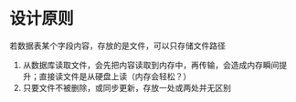# 设计原则

若数据表某个字段内容，存放的是文件，可以只存储文件路径

1. 从数据库读取文件，会先把内容读取到内存中，再传输，会造成内存瞬间提升；直接读文件是从硬盘上读（内存会轻松？）
2. 只要文件不被删除，或同步更新，存放一处或两处并无区别